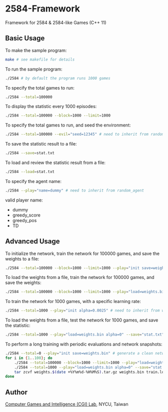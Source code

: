 # 2584-Framework

Framework for 2584 & 2584-like Games (C++ 11)

## Basic Usage

To make the sample program:
```bash
make # see makefile for details
```

To run the sample program:
```bash
./2584 # by default the program runs 1000 games
```

To specify the total games to run:
```bash
./2584 --total=100000
```

To display the statistic every 1000 episodes:
```bash
./2584 --total=100000 --block=1000 --limit=1000
```

To specify the total games to run, and seed the environment:
```bash
./2584 --total=100000 --evil="seed=12345" # need to inherit from random_agent
```

To save the statistic result to a file:
```bash
./2584 --save=stat.txt
```

To load and review the statistic result from a file:
```bash
./2584 --load=stat.txt
```


To specify the agent name:
```bash
./2584 --play="name=dummy" # need to inherit from random_agent
```
valid player name: 
- dummy
- greedy_score
- greedy_pos
- TD

## Advanced Usage

To initialize the network, train the network for 100000 games, and save the weights to a file:
```bash
./2584 --total=100000 --block=1000 --limit=1000 --play="init save=weights.bin" # need to inherit from weight_agent
```

To load the weights from a file, train the network for 100000 games, and save the weights:
```bash
./2584 --total=100000 --block=1000 --limit=1000 --play="load=weights.bin save=weights.bin" # need to inherit from weight_agent
```

To train the network for 1000 games, with a specific learning rate:
```bash
./2584 --total=1000 --play="init alpha=0.0025" # need to inherit from weight_agent
```

To load the weights from a file, test the network for 1000 games, and save the statistic:
```bash
./2584 --total=1000 --play="load=weights.bin alpha=0" --save="stat.txt" # need to inherit from weight_agent
```

To perform a long training with periodic evaluations and network snapshots:
```bash
./2584 --total=0 --play="init save=weights.bin" # generate a clean network
for i in {1..100}; do
	./2584 --total=100000 --block=1000 --limit=1000 --play="load=weights.bin save=weights.bin alpha=0.0025" | tee -a train.log
	./2584 --total=1000 --play="load=weights.bin alpha=0" --save="stat.txt"
	tar zcvf weights.$(date +%Y%m%d-%H%M%S).tar.gz weights.bin train.log stat.txt
done
```

## Author

[Computer Games and Intelligence (CGI) Lab](https://cgilab.nctu.edu.tw/), NYCU, Taiwan
